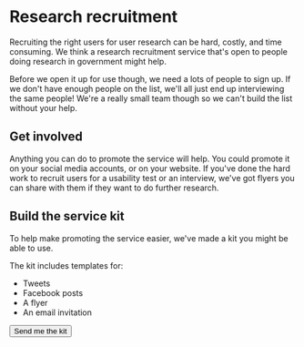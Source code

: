 # Research recruitment

Recruiting the right users for user research can be hard, costly, and time consuming. We think a research recruitment service that's open to people doing research in government might help. 

Before we open it up for use though, we need a lots of people to sign up. If we don't have enough people on the list, we'll all just end up interviewing the same people! We're a really small team though so we can't build the list without your help.

## Get involved

Anything you can do to promote the service will help. You could promote it on your social media accounts, or on your website. If you've done the hard work to recruit users for a usability test or an interview, we've got flyers you can share with them if they want to do further research.

## Build the service kit

To help make promoting the service easier, we've made a kit you might be able to use.  

The kit includes templates for:

- Tweets
- Facebook posts
- A flyer
- An email invitation

<p>
<a href="mailto:digital@finance.nsw.gov.au?subject=Please send me the research recruitment kit">
<button class="au-btn">Send me the kit</button>
</a>	
</p>

